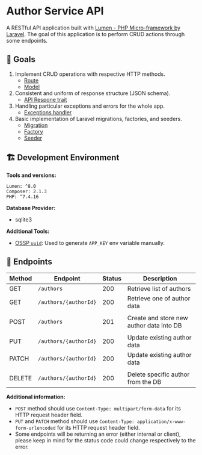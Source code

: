 # Author Service API
A RESTful API application built with [Lumen - PHP Micro-framework by Laravel](https://lumen.laravel.com/).
The goal of this application is to perform CRUD actions through some endpoints.


## 🎯 Goals
1. Implement CRUD operations with respective HTTP methods.
    - [Route](./routes/web.php)
    - [Model](./app/Models/Author.php)
2. Consistent and uniform of response structure (JSON schema).
    - [API Respone trait](./app/Traits/ApiResponder.php)
3. Handling particular exceptions and errors for the whole app.
    - [Exceptions handler](./app/Exceptions/Handler.php)
4. Basic implementation of Laravel migrations, factories, and seeders.
    - [Migration](./database/migrations)
    - [Factory](./database/factories/AuthorFactory.php)
    - [Seeder](./database/seeders/DatabaseSeeder.php)


## 🏗️ Development Environment
**Tools and versions:**
```
Lumen: ^8.0
Composer: 2.1.3
PHP: ^7.4.16
```

**Database Provider:**
- sqlite3

**Additional Tools:**
- [OSSP `uuid`](http://www.ossp.org/pkg/lib/uuid/): Used to generate `APP_KEY` env variable manually.


## 🚏 Endpoints
| Method | Endpoint              | Status | Description                              |
| ------ | --------------------- | ------ | ---------------------------------------- |
| GET    | `/authors`            | 200    | Retrieve list of authors                 |
| GET    | `/authors/{authorId}` | 200    | Retrieve one of author data              |
|        |                       |        |                                          |
| POST   | `/authors`            | 201    | Create and store new author data into DB |
|        |                       |        |                                          |
| PUT    | `/authors/{authorId}` | 200    | Update existing author data              |
| PATCH  | `/authors/{authorId}` | 200    | Update existing author data              |
|        |                       |        |                                          |
| DELETE | `/authors/{authorId}` | 200    | Delete specific author from the DB       |

**Additional information:**

- `POST` method should use `Content-Type: multipart/form-data` for its HTTP request header field.
- `PUT` and `PATCH` method should use `Content-Type: application/x-www-form-urlencoded` for its HTTP request header field.
- Some endpoints will be returning an error (either internal or client), please keep in mind for the status code could change respectively to the error.
